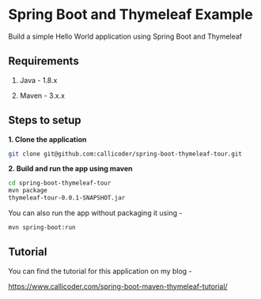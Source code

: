 # Spring Boot and Thymeleaf Example

Build a simple Hello World application using Spring Boot and Thymeleaf

## Requirements

1. Java - 1.8.x

2. Maven - 3.x.x

## Steps to setup

**1. Clone the application**

```bash
git clone git@github.com:callicoder/spring-boot-thymeleaf-tour.git
```

**2. Build and run the app using maven**

```bash
cd spring-boot-thymeleaf-tour
mvn package
thymeleaf-tour-0.0.1-SNAPSHOT.jar
```

You can also run the app without packaging it using -

```bash
mvn spring-boot:run
```

## Tutorial

You can find the tutorial for this application on my blog -

<https://www.callicoder.com/spring-boot-maven-thymeleaf-tutorial/>